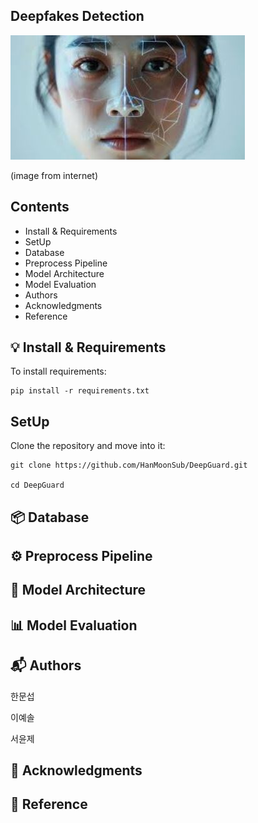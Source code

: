 ## Deepfakes Detection

![MY Image](Images/deepfake.JPG)

(image from internet)

## Contents

- Install & Requirements
- SetUp
- Database
- Preprocess Pipeline
- Model Architecture
- Model Evaluation
- Authors
- Acknowledgments
- Reference

## 💡 Install & Requirements

To install requirements: 

```
pip install -r requirements.txt
```

## SetUp

Clone the repository and move into it:
```
git clone https://github.com/HanMoonSub/DeepGuard.git

cd DeepGuard
```

## 📦 Database

## ⚙️ Preprocess Pipeline

## 🧠 Model Architecture

## 📊 Model Evaluation

## 📬 Authors
한문섭

이예솔

서윤제

## 🔗 Acknowledgments

## 📝 Reference
